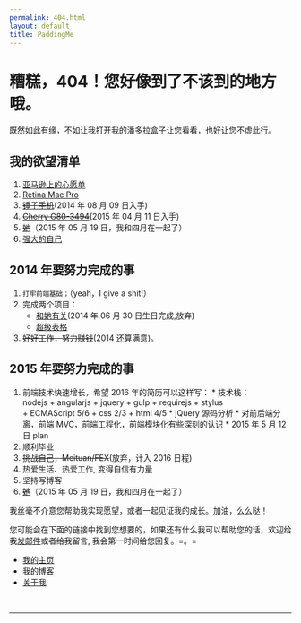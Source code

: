 ```yaml
---
permalink: 404.html
layout: default
title: PaddingMe
---
```

# 糟糕，404！您好像到了不该到的地方哦。

既然如此有缘，不如让我打开我的潘多拉盒子让您看看，也好让您不虚此行。


## 我的欲望清单
  1. [亚马逊上的心愿单](http://www.amazon.cn/registry/wishlist/3N62ZPTDUYLZE/ref=cm_wl_act_vv?_encoding=UTF8&reveal=&visitor-view=1)
  2. [Retina Mac Pro](http://store.apple.com/cn-k12/buy-mac/macbook-pro?product=ME866CH/A&step=config)
  3. <del>[锤子手机](http://www.smartisan.cn/)</del>(2014 年 08 月 09 日入手)
  4. <del>[Cherry G80-3494](http://item.jd.com/372399.html)</del>(2015 年 04 月 11 日入手)
  4. <del>[她]("四月，我等你很久了!")</del>（2015 年 05 月 19 日，我和四月在一起了）
  5. [强大的自己]("我还在努力，请你相信，我正在努力变得强大！")

## 2014 年要努力完成的事
  1. ``打牢前端基础；``（yeah，I give a shit!）
  2. 完成两个项目：
     * <del>[和她有关]("虽咫尺天涯，但请君入瓮。")</del>(2014 年 06 月 30 日生日完成,放弃)
     * [超级表格](http://supertable.me "我要一个人做完它，想想很害怕")
  3. <del>好好工作，努力赚钱</del>(2014 还算满意)。

## 2015 年要努力完成的事
  1. 前端技术快速增长，希望 2016 年的简历可以这样写：
    * 技术栈：<br>nodejs + angularjs + jquery + gulp + requirejs + stylus <br>+ ECMAScript 5/6 + css 2/3 + html 4/5
    * jQuery 源码分析
    * 对前后端分离，前端 MVC，前端工程化，前端模块化有些深刻的认识
    *  2015 年 5 月 12 日 plan
  2. 顺利毕业
  3. <del>挑战自己，Meituan/FEX</del>(放弃，计入 2016 日程)
  4. 热爱生活、热爱工作, 变得自信有力量
  5. 坚持写博客
  6. <del>[她](http://4yue.me "一切都刚刚好，不多也不少")</del>（2015 年 05 月 19 日，我和四月在一起了）

我丝毫不介意您帮助我实现愿望，或者一起见证我的成长。加油，么么哒！

您可能会在下面的链接中找到您想要的，如果还有什么我可以帮助您的话，欢迎给我<a href="mailto:padding4me@gmail.com">发邮件</a>或者给我留言, 我会第一时间给您回复。=。=


* [我的主页](/ "PaddingMe")
* [我的博客](/blog "padding.me/blog")
* [关于我](/about.html "padding.me/about.html")

<br>
<hr>


<!-- UY BEGIN -->
<div id="uyan_frame"></div>
<script type="text/javascript" src="http://v2.uyan.cc/code/uyan.js?uid=1948668"></script>
<!-- UY END -->